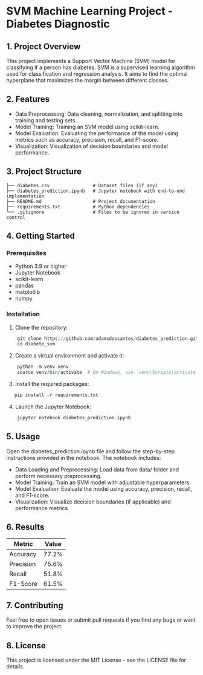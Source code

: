 # SVM Machine Learning Project - Diabetes Diagnostic

## 1. Project Overview

This project implements a Support Vector Machine (SVM) model for classifying if a person has diabetes. SVM is a supervised learning algorithm used for classification and regression analysis. It aims to find the optimal hyperplane that maximizes the margin between different classes.

## 2. Features
- Data Preprocessing: Data cleaning, normalization, and splitting into training and testing sets.
- Model Training: Training an SVM model using scikit-learn.
- Model Evaluation: Evaluating the performance of the model using metrics such as accuracy, precision, recall, and F1-score.
- Visualization: Visualization of decision boundaries and model performance.

## 3. Project Structure
    ├── diabetes.csv                # Dataset files (if any)
    ├── diabetes_prediction.ipynb   # Jupyter notebook with end-to-end implementation
    ├── README.md                   # Project documentation
    ├── requirements.txt            # Python dependencies
    └── .gitignore                  # Files to be ignored in version control

## 4. Getting Started

### Prerequisites
- Python 3.9 or higher
- Jupyter Notebook
- scikit-learn
- pandas
- matplotlib
- numpy

### Installation
1. Clone the repository:

```python
    git clone https://github.com/adamsdossantos/diabetes_prediction.git
    cd diabete_svm
```
2. Create a virtual environment and activate it:
```python
    python -m venv venv
    source venv/bin/activate  # On Windows, use `venv\Scripts\activate`
```

3. Install the required packages:
```python
   pip install -r requirements.txt
```

4. Launch the Jupyter Notebook:
```python
    jupyter notebook diabetes_prediction.ipynb
```
## 5. Usage

Open the diabetes_prediction.ipynb file and follow the step-by-step instructions provided in the notebook. The notebook includes:

- Data Loading and Preprocessing: Load data from data/ folder and perform necessary preprocessing.
- Model Training: Train an SVM model with adjustable hyperparameters.
- Model Evaluation: Evaluate the model using accuracy, precision, recall, and F1-score.
- Visualization: Visualize decision boundaries (if applicable) and performance metrics.

## 6. Results
| Metric    |  Value   |
|-----------|----------|
| Accuracy  |  77.2%   |
| Precision |  75.6%   |
| Recall    |  51.8%   |
| F1-Score  |  61.5%   |

## 7. Contributing

Feel free to open issues or submit pull requests if you find any bugs or want to improve the project.

## 8. License

This project is licensed under the MIT License - see the LICENSE file for details.







